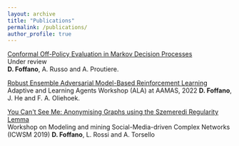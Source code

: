 ```yaml
---
layout: archive
title: "Publications"
permalink: /publications/
author_profile: true
---
```


[Conformal Off-Policy Evaluation in Markov Decision Processes](https://arxiv.org/abs/2304.02574)\
Under review  
**D. Foffano**, A. Russo and A. Proutiere.

[Robust Ensemble Adversarial Model-Based Reinforcement Learning](https://ala2022.github.io/papers/ALA2022_paper_31.pdf)\
Adaptive and Learning Agents Workshop (ALA) at AAMAS, 2022
**D. Foffano**, J. He and F. A. Oliehoek.

[You Can't See Me: Anonymising Graphs using the Szemeredi Regularity Lemma](https://www.frontiersin.org/articles/10.3389/fdata.2019.00007/full)\
Workshop on Modeling and mining Social-Media-driven Complex Networks (ICWSM 2019)
**D. Foffano**, L. Rossi and A. Torsello
